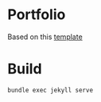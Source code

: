 # Portfolio

Based on this [template](https://github.com/jamigibbs/portfolio)

# Build
``` zsh
bundle exec jekyll serve
```